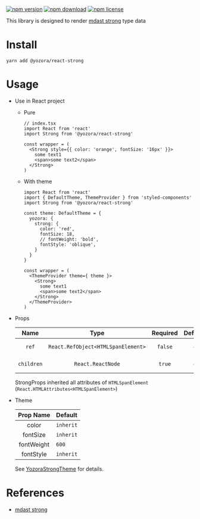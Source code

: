[![npm version](https://img.shields.io/npm/v/@yozora/react-strong.svg)](https://www.npmjs.com/package/@yozora/react-strong)
[![npm download](https://img.shields.io/npm/dm/@yozora/react-strong.svg)](https://www.npmjs.com/package/@yozora/react-strong)
[![npm license](https://img.shields.io/npm/l/@yozora/react-strong.svg)](https://www.npmjs.com/package/@yozora/react-strong)


This library is designed to render [mdast strong][] type data


# Install

  ```shell
  yarn add @yozora/react-strong
  ```

# Usage
  * Use in React project

    - Pure

      ```tsx
      // index.tsx
      import React from 'react'
      import Strong from '@yozora/react-strong'

      const wrapper = (
        <Strong style={{ color: 'orange', fontSize: '16px' }}>
          some text1
          <span>some text2</span>
        </Strong>
      )
      ```

    - With theme

      ```tsx
      import React from 'react'
      import { DefaultTheme, ThemeProvider } from 'styled-components'
      import Strong from '@yozora/react-strong'

      const theme: DefaultTheme = {
        yozora: {
          strong: {
            color: 'red',
            fontSize: 18,
            // fontWeight: 'bold',
            fontStyle: 'oblique',
          }
        }
      }

      const wrapper = (
        <ThemeProvider theme={ theme }>
          <Strong>
            some text1
            <span>some text2</span>
          </Strong>
        </ThemeProvider>
      )
      ```

  * Props

     Name       | Type                                | Required  | Default | Description
    :----------:|:-----------------------------------:|:---------:|:-------:|:-------------
     `ref`      | `React.RefObject<HTMLSpanElement>`  | `false`   | -       | Forwarded ref callback
     `children` | `React.ReactNode`                   | `true`    | -       | strong content

    StrongProps inherited all attributes of `HTMLSpanElement` (`React.HTMLAttributes<HTMLSpanElement>`)

  * Theme

     Prop Name    | Default
    :------------:|:--------------
     color        | `inherit`
     fontSize     | `inherit`
     fontWeight   | `600`
     fontStyle    | `inherit`

    See [YozoraStrongTheme][] for details.


# References

  - [mdast strong][]


[mdast strong]: https://github.com/syntax-tree/mdast#strong
[YozoraStrongTheme]: https://github.com/guanghechen/yozora-react/blob/master/packages/strong/src/theme.ts
